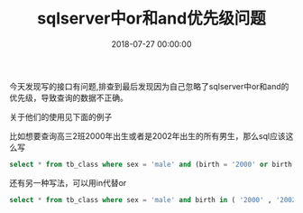 ﻿---
layout: post
title: sqlserver中or和and优先级问题
date: 2018-07-27 00:00:00
categories: 后端
---

今天发现写的接口有问题,排查到最后发现因为自己忽略了sqlserver中or和and的优先级，导致查询的数据不正确。

关于他们的使用见下面的例子

比如想要查询高三2班2000年出生或者是2002年出生的所有男生，那么sql应该这么写

```sql
select * from tb_class where sex = 'male' and (birth = '2000' or birth = '2002')
```

还有另一种写法，可以用in代替or
```sql
select * from tb_class where sex = 'male' and birth in ( '2000' , '2002')
```